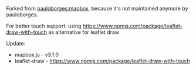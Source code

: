 Forked from [pauloborges:mapbox](https://github.com/pauloborges/meteor-mapbox), because it's not maintained anymore by pauloborges.

For better touch support: using https://www.npmjs.com/package/leaflet-draw-with-touch as alternative for leaflet draw 

Update:
- mapbox.js - v3.1.0
- leaflet-draw - https://www.npmjs.com/package/leaflet-draw-with-touch